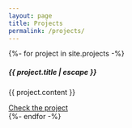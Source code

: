 ```yaml
---
layout: page
title: Projects
permalink: /projects/
---
```


{%- for project in site.projects -%}
<div class="card">
  <div class="card-body">
    <h5 class="card-title">{{ project.title | escape }}</h5>
    <p class="card-text">{{ project.content }}</p>
    <a href="{{ project.link }}" class="btn btn-primary">Check the project</a>
  </div>
</div>
{%- endfor -%}